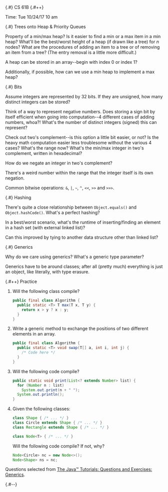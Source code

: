 
{.#} CS 61B
{.#++}

Time: Tue 10/24/17 10 am

{.#} Trees onto Heap & Priority Queues

Property of a min/max heap? Is it easier to find a min or a max item in a min heap? What'll be the best/worst height of a heap (if drawn like a tree) for *n* nodes? What are the procedures of adding an item to a tree or of removing an item from a tree? (The entry removal is a little more difficult.)

A heap can be stored in an array--begin with index 0 or index 1?

Additionally, if possible, how can we use a min heap to implement a max heap?

{.#} Bits

Assume integers are represented by 32 bits. If they are unsigned, how many distinct integers can be stored?

Think of a way to represent negative numbers. Does storing a sign bit by itself efficient when going into computation--4 different cases of adding numbers, whoa?! What's the number of distinct integers (signed) this can represent?

Check out two's complement--is this option a little bit easier, or not? Is the heavy math computation easier less troublesome without the various 4 cases? What's the range now? What's the min/max integer in two's complement, written in hexadecimal?

How do we negate an integer in two's complement?

There's a weird number within the range that the integer itself is its own negation.

Common bitwise operations: `&`, `|`, `~`, `^`, `<<`, `>>` and `>>>`.

{.#} Hashing

There's quite a close relationship between `Object.equals()` and `Object.hashCode()`. What's a perfect hashing?

In a best/worst scenario, what's the runtime of inserting/finding an element in a hash set (with external linked list)?

Can this improved by tying to another data structure other than linked list?

{.#} Generics

Why do we care using generics? What's a generic type parameter?

Generics have to be around classes; after all (pretty much) everything is just an object, like literally, with type erasure.

{.#++} Practice

1. Will the following class compile?

    ```java
    public final class Algorithm {
      public static <T> T max(T x, T y) {
        return x > y ? x : y;
      }
    }
    ```

1. Write a generic method to exchange the positions of two different elements in an array.

    ```java
    public final class Algorithm {
      public static <T> void swap(T[] a, int i, int j) {
        /* Code here */
      }
    }
    ```

1. Will the following code compile?

    ```java
    public static void print(List<? extends Number> list) {
      for (Number n : list)
        System.out.print(n + " ");
      System.out.println();
    }
    ```

1. Given the following classes:

    ```java
    class Shape { /* ... */ }
    class Circle extends Shape { /* ... */ }
    class Rectangle extends Shape { /* ... */ }

    class Node<T> { /* ... */ }
    ```

    Will the following code compile? If not, why?

    ```java
    Node<Circle> nc = new Node<>();
    Node<Shape> ns = nc;
    ```

Questions selected from [The Java™ Tutorials: Questions and Exercises: Generics](https://docs.oracle.com/javase/tutorial/java/generics/QandE/generics-questions.html).

{.#--}
